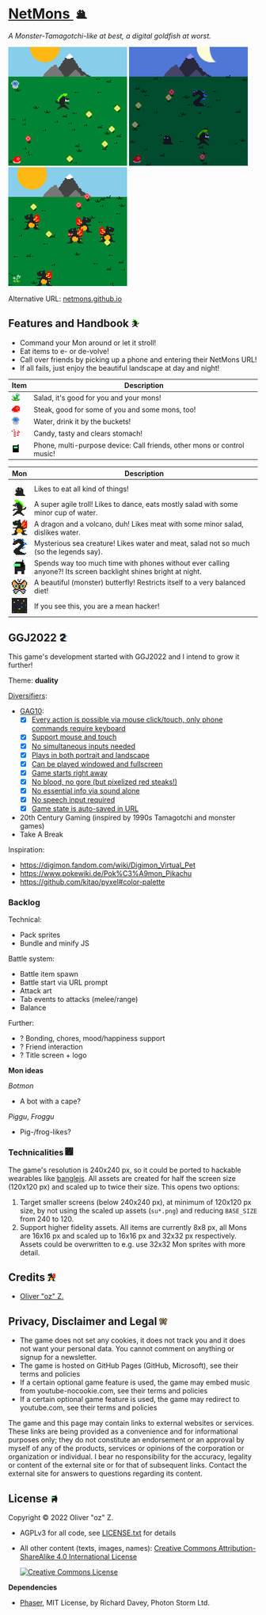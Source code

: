 # [NetMons ![](a/sugooh.png)](https://netmons.net)

*A Monster-Tamagotchi-like at best, a digital goldfish at worst.*

![Be the Mon and evolve to various creatures!](screenshots/screen0.png)
![Call friends and have a party at night!](screenshots/screen2.png)
![Drakano raid!](screenshots/drakanos.png)

Alternative URL: [netmons.github.io](https://netmons.github.io)

## Features and Handbook ![](a/trolmon.png)

* Command your Mon around or let it stroll!
* Eat items to e- or de-volve!
* Call over friends by picking up a phone and entering their NetMons URL!
* If all fails, just enjoy the beautiful landscape at day and night!

|Item|Description|
|---|---|
|![Salad](a/susalad.png)|Salad, it's good for you and your mons!|
|![Steak](a/susteak.png)|Steak, good for some of you and some mons, too!|
|![Water](a/suwater.png)|Water, drink it by the buckets!|
|![Candy](a/sucandy.png)|Candy, tasty and clears stomach!|
|![Phone](a/suphone.png)|Phone, multi-purpose device: Call friends, other mons or control music!|

|Mon|Description|
|---|---|
|![Gooh](a/sugooh.png)|Likes to eat all kind of things!|
|![Trolmon](a/sutrolmon.png)|A super agile troll! Likes to dance, eats mostly salad with some minor cup of water.|
|![Drakano](a/sudrakano.png)|A dragon and a volcano, duh! Likes meat with some minor salad, dislikes water.|
|![Nessya](a/sunessya.png)|Mysterious sea creature! Likes water and meat, salad not so much (so the legends say).|
|![Glomon](a/suglomon.png)|Spends way too much time with phones without ever calling anyone?! Its screen backlight shines bright at night.|
|![Lalima](a/sulalima.png)|A beautiful (monster) butterfly! Restricts itself to a very balanced diet!|
|![Glitchee](a/suglitchee.png)|If you see this, you are a mean hacker!|


## GGJ2022 ![](a/nessya.png)

This game's development started with GGJ2022 and I intend to grow it further!

Theme: **duality**

[Diversifiers](https://globalgamejam.org/news/ggj-2022-diversifiers):

* [GAG10](http://www.gameaccessibilityguidelines.com/):
    * [x] [Every action is possible via mouse click/touch, only phone commands require keyboard](https://gameaccessibilityguidelines.com/ensure-that-all-areas-of-the-user-interface-can-be-accessed-using-the-same-input-method-as-the-gameplay/)
    * [x] [Support mouse and touch](http://gameaccessibilityguidelines.com/support-more-than-one-input-device)
    * [x] [No simultaneous inputs needed](http://gameaccessibilityguidelines.com/ensure-that-multiple-simultaneous-actions-eg-clickdrag-or-swipe-are-not-required-and-included-only-as-a-supplementary-alternative-input-method)
    * [x] [Plays in both portrait and landscape](http://gameaccessibilityguidelines.com/allow-play-in-both-landscape-and-portrait)
    * [x] [Can be played windowed and fullscreen](http://gameaccessibilityguidelines.com/if-producing-a-pc-game-support-windowed-mode-for-compatibility-with-overlaid-virtual-keyboards)
    * [x] [Game starts right away](http://gameaccessibilityguidelines.com/allow-the-game-to-be-started-without-the-need-to-navigate-through-multiple-levels-of-menus)
    * [x] [No blood, no gore (but pixelized red steaks!)](http://gameaccessibilityguidelines.com/provide-an-option-to-disable-blood-and-gore/)
    * [x] [No essential info via sound alone](http://gameaccessibilityguidelines.com/ensure-no-essential-information-is-conveyed-by-sounds-alone)
    * [x] [No speech input required](http://gameaccessibilityguidelines.com/ensure-that-speech-input-is-not-required-and-included-only-as-a-supplementary-alternative-input-method)
    * [x] [Game state is auto-saved in URL](http://gameaccessibilityguidelines.com/provide-an-autosave-feature)
* 20th Century Gaming (inspired by 1990s Tamagotchi and monster games)
* Take A Break

Inspiration:

* https://digimon.fandom.com/wiki/Digimon_Virtual_Pet
* https://www.pokewiki.de/Pok%C3%A9mon_Pikachu
* https://github.com/kitao/pyxel#color-palette

### Backlog

Technical:

* Pack sprites
* Bundle and minify JS

Battle system:

* Battle item spawn
* Battle start via URL prompt
* Attack art
* Tab events to attacks (melee/range)
* Balance

Further:

* ? Bonding, chores, mood/happiness support
* ? Friend interaction
* ? Title screen + logo

**Mon ideas**

*Botmon*

* A bot with a cape?

*Piggu*, *Froggu*

* Pig-/frog-likes?

### Technicalities ![](a/glitchee.png)

The game's resolution is 240x240 px, so it could be ported to hackable wearables like [banglejs](https://banglejs.com/).
All assets are created for half the screen size (120x120 px) and scaled up to twice their size.
This opens two options:

1. Target smaller screens (below 240x240 px), at minimum of 120x120 px size, by not using the scaled up assets (`su*.png`) and reducing `BASE_SIZE` from 240 to 120.
2. Support higher fidelity assets. All items are currently 8x8 px, all Mons are 16x16 px and scaled up to 16x16 px and 32x32 px respectively.
  Assets could be overwritten to e.g. use 32x32 Mon sprites with more detail.

## Credits ![](a/drakano.png)

* [Oliver "oz" Z.](https://oliz.io)

## Privacy, Disclaimer and Legal ![](a/lalima.png)

* The game does not set any cookies, it does not track you and it does not want your personal data. You cannot comment on anything or signup for a newsletter.
* The game is hosted on GitHub Pages (GitHub, Microsoft), see their terms and policies
* If a certain optional game feature is used, the game may embed music from youtube-nocookie.com, see their terms and policies
* If a certain optional game feature is used, the game may redirect to youtube.com, see their terms and policies

The game and this page may contain links to external websites or services. These links are being provided as a convenience and for informational purposes only; they do not constitute an endorsement or an approval by myself of any of the products, services or opinions of the corporation or organization or individual. I bear no responsibility for the accuracy, legality or content of the external site or for that of subsequent links. Contact the external site for answers to questions regarding its content.

## License ![](a/glomon.png)

Copyright © 2022 Oliver "oz" Z.

* AGPLv3 for all code, see [LICENSE.txt](LICENSE.txt) for details
* All other content (texts, images, names): <a rel="license" href="https://creativecommons.org/licenses/by-sa/4.0/">Creative Commons Attribution-ShareAlike 4.0 International License</a>

  <a rel="license" href="http://creativecommons.org/licenses/by-sa/4.0/"><img alt="Creative Commons License" style="border-width:0" src="https://i.creativecommons.org/l/by-sa/4.0/88x31.png" /></a>

**Dependencies**

* [Phaser](https://github.com/photonstorm/phaser), MIT License, by Richard Davey, Photon Storm Ltd.

